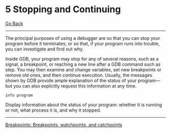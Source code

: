# 5 Stopping and Continuing

[Go Back](./README.md)

----

The principal purposes of using a debugger are so that you can stop your program before it terminates; or so that, if your program runs into trouble, you can investigate and find out why.

Inside GDB, your program may stop for any of several reasons, such as a signal, a breakpoint, or reaching a new line after a GDB command such as step. You may then examine and change variables, set new breakpoints or remove old ones, and then continue execution. Usually, the messages shown by GDB provide ample explanation of the status of your program—but you can also explicitly request this information at any time.

```
info program
```
Display information about the status of your program: whether it is running or not, what process it is, and why it stopped.


-----


[Breakpoints: Breakpoints, watchpoints, and catchpoints ](./5_1_Breakpoints_Watchpoints_Catchpoints.md)<br />
